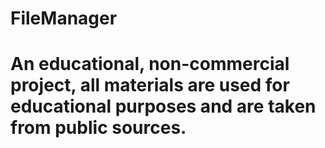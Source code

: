 # FileManager

# An educational, non-commercial project, all materials are used for educational purposes and are taken from public sources.

